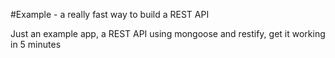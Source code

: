 #Example - a really fast way to build a REST API

Just an example app, a REST API using mongoose and restify, get it working in 5 minutes